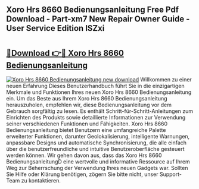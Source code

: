 ## Xoro Hrs 8660 Bedienungsanleitung Free Pdf Download - Part-xm7 New Repair Owner Guide - User Service Edition lSZxi

# <h2><a href="http://df3c6m.blite.top/?on=Xoro+Hrs+8660+Bedienungsanleitung">🔗Download 👉🔴 Xoro Hrs 8660 Bedienungsanleitung</a></h2>

[![Xoro Hrs 8660 Bedienungsanleitung new download](https://i.imgur.com/lujVjoI.png)](http://df3c6m.blite.top/?on=Xoro+Hrs+8660+Bedienungsanleitung)
Willkommen zu einer neuen Erfahrung Dieses Benutzerhandbuch führt Sie in die einzigartigen Merkmale und Funktionen Ihres neuen Xoro Hrs 8660 Bedienungsanleitung ein. Um das Beste aus Ihrem Xoro Hrs 8660 Bedienungsanleitung herauszuholen, empfehlen wir, diese Bedienungsanleitung vor dem Gebrauch sorgfältig zu lesen. Es enthält Schritt-für-Schritt-Anleitungen zum Einrichten des Produkts sowie detaillierte Informationen zur Verwendung seiner verschiedenen Funktionen und Fähigkeiten. Xoro Hrs 8660 Bedienungsanleitung bietet Benutzern eine umfangreiche Palette erweiterter Funktionen, darunter Geolokalisierung, intelligente Warnungen, anpassbare Designs und automatische Synchronisierung, die alle einfach über die benutzerfreundliche und intuitive Benutzeroberfläche gesteuert werden können. Wir gehen davon aus, dass das Xoro Hrs 8660 BedienungsanleitungD eine wertvolle und informative Ressource auf Ihrem Weg zur Beherrschung der Verwendung Ihres neuen Gadgets war. Sollten Sie Hilfe oder Klärung benötigen, zögern Sie bitte nicht, unser Support-Team zu kontaktieren.
